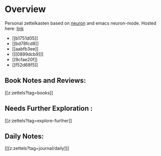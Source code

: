 # Overview

Personal zettelkasten based on [neuron](https://neuron.zettel.page/) and emacs neuron-mode.
Hosted here: [link](https://sudeepdino008.github.io/zettelkasten/z-index.html)

* [[b1751d05]]
* [[bd78fcd8]]
* [[aabfb3ee]]
* [[[0899dcb9]]]
* [[9cfae20f]]
* [[f52d68f5]]


## Book Notes and Reviews:
[[z:zettels?tag=books]]

## Needs Further Exploration :
[[z:zettels?tag=explore-further]]

## Daily Notes:
[[[z:zettels?tag=journal/daily]]]



